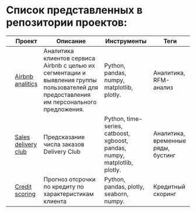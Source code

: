 # Список представленных в репозитории проектов:

|   | Проект | Описание | Инструменты | Теги
|---|---|---|---|---|
|   | [Airbnb analitics](https://github.com/an-karpov/Portfolio/tree/main/Airbnb%20analytics) | Аналитика клиентов сервиса Airbnb с целью их сегментации и выявления группы пользователей для предоставления им персонального предложения. | Python, pandas, numpy, matplotlib, plotly. | Аналитика, RFM-анализ || 
|   | [Sales delivery club](https://github.com/an-karpov/Portfolio/tree/main/Sales%20delivery%20club) | Предсказание числа заказов Delivery Club | Python, time-series, catboost, xgboost, pandas, numpy, matplotlib, plotly. | Аналитика, временные ряды, бустинг || 
|   | [Credit scoring](https://github.com/an-karpov/Portfolio/tree/main/Credit%20scoring) | Прогноз отсрочки по кредиту по характеристикам клиента | Python, pandas, plotly, seaborn, numpy. | Кредитный скоринг || 
